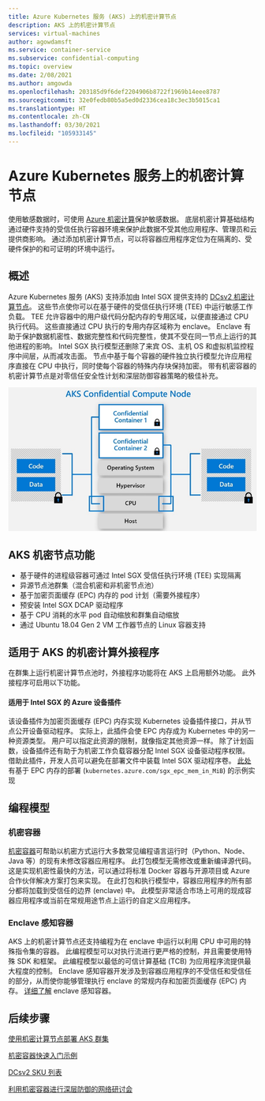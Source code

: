 ```yaml
---
title: Azure Kubernetes 服务 (AKS) 上的机密计算节点
description: AKS 上的机密计算节点
services: virtual-machines
author: agowdamsft
ms.service: container-service
ms.subservice: confidential-computing
ms.topic: overview
ms.date: 2/08/2021
ms.author: amgowda
ms.openlocfilehash: 203185d9f6def2204906b8722f1969b14eee8787
ms.sourcegitcommit: 32e0fedb80b5a5ed0d2336cea18c3ec3b5015ca1
ms.translationtype: HT
ms.contentlocale: zh-CN
ms.lasthandoff: 03/30/2021
ms.locfileid: "105933145"
---
```

# <a name="confidential-computing-nodes-on-azure-kubernetes-service"></a>Azure Kubernetes 服务上的机密计算节点

使用敏感数据时，可使用 [Azure 机密计算](overview.md)保护敏感数据。 底层机密计算基础结构通过硬件支持的受信任执行容器环境来保护此数据不受其他应用程序、管理员和云提供商影响。 通过添加机密计算节点，可以将容器应用程序定位为在隔离的、受硬件保护的和可证明的环境中运行。

## <a name="overview"></a>概述

Azure Kubernetes 服务 (AKS) 支持添加由 Intel SGX 提供支持的 [DCsv2 机密计算节点](confidential-computing-enclaves.md)。 这些节点使你可以在基于硬件的受信任执行环境 (TEE) 中运行敏感工作负载。 TEE 允许容器中的用户级代码分配内存的专用区域，以便直接通过 CPU 执行代码。 这些直接通过 CPU 执行的专用内存区域称为 enclave。 Enclave 有助于保护数据机密性、数据完整性和代码完整性，使其不受在同一节点上运行的其他进程的影响。 Intel SGX 执行模型还删除了来宾 OS、主机 OS 和虚拟机监控程序中间层，从而减攻击面。 节点中基于每个容器的硬件独立执行模型允许应用程序直接在 CPU 中执行，同时使每个容器的特殊内存块保持加密。 带有机密容器的机密计算节点是对零信任安全性计划和深层防御容器策略的极佳补充。

![sgx 节点概述](./media/confidential-nodes-aks-overview/sgxaksnode.jpg)

## <a name="aks-confidential-nodes-features"></a>AKS 机密节点功能

- 基于硬件的进程级容器可通过 Intel SGX 受信任执行环境 (TEE) 实现隔离 
- 异源节点池群集（混合机密和非机密节点池）
- 基于加密页面缓存 (EPC) 内存的 pod 计划（需要外接程序）
- 预安装 Intel SGX DCAP 驱动程序
- 基于 CPU 消耗的水平 pod 自动缩放和群集自动缩放
- 通过 Ubuntu 18.04 Gen 2 VM 工作器节点的 Linux 容器支持

## <a name="confidential-computing-add-on-for-aks"></a>适用于 AKS 的机密计算外接程序
在群集上运行机密计算节点池时，外接程序功能将在 AKS 上启用额外功能。 此外接程序可启用以下功能。

#### <a name="azure-device-plugin-for-intel-sgx"></a>适用于 Intel SGX <a id="sgx-plugin"></a> 的 Azure 设备插件

该设备插件为加密页面缓存 (EPC) 内存实现 Kubernetes 设备插件接口，并从节点公开设备驱动程序。 实际上，此插件会使 EPC 内存成为 Kubernetes 中的另一种资源类型。 用户可以指定此资源的限制，就像指定其他资源一样。 除了计划函数，设备插件还有助于为机密工作负载容器分配 Intel SGX 设备驱动程序权限。 借助此插件，开发人员可以避免在部署文件中装载 Intel SGX 驱动程序卷。 [此处](https://github.com/Azure-Samples/confidential-computing/blob/main/containersamples/helloworld/helm/templates/helloworld.yaml)有基于 EPC 内存的部署 (`kubernetes.azure.com/sgx_epc_mem_in_MiB`) 的示例实现


## <a name="programming-models"></a>编程模型

### <a name="confidential-containers"></a>机密容器

[机密容器](confidential-containers.md)可帮助以机密方式运行大多数常见编程语言运行时（Python、Node、Java 等）的现有未修改容器应用程序。 此打包模型无需修改或重新编译源代码。 这是实现机密性最快的方法，可以通过将标准 Docker 容器与开源项目或 Azure 合作伙伴解决方案打包来实现。 在此打包和执行模型中，容器应用程序的所有部分都将加载到受信任的边界 (enclave) 中。 此模型非常适合市场上可用的现成容器应用程序或当前在常规用途节点上运行的自定义应用程序。

### <a name="enclave-aware-containers"></a>Enclave 感知容器
AKS 上的机密计算节点还支持编程为在 enclave 中运行以利用 CPU 中可用的特殊指令集的容器。 此编程模型可以对执行流进行更严格的控制，并且需要使用特殊 SDK 和框架。 此编程模型以最低的可信计算基础 (TCB) 为应用程序流提供最大程度的控制。 Enclave 感知容器开发涉及到容器应用程序的不受信任和受信任的部分，从而使你能够管理执行 enclave 的常规内存和加密页面缓存 (EPC) 内存。 [详细了解](enclave-aware-containers.md) enclave 感知容器。

## <a name="next-steps"></a>后续步骤

[使用机密计算节点部署 AKS 群集](./confidential-nodes-aks-get-started.md)

[机密容器快速入门示例](https://github.com/Azure-Samples/confidential-container-samples)

[DCsv2 SKU 列表](../virtual-machines/dcv2-series.md)

[利用机密容器进行深层防御的网络研讨会](https://www.youtube.com/watch?reload=9&v=FYZxtHI_Or0&feature=youtu.be)

<!-- LINKS - external -->
[Azure Attestation]: ../attestation/index.yml


<!-- LINKS - internal -->
[DC Virtual Machine]: /confidential-computing/virtual-machine-solutions
